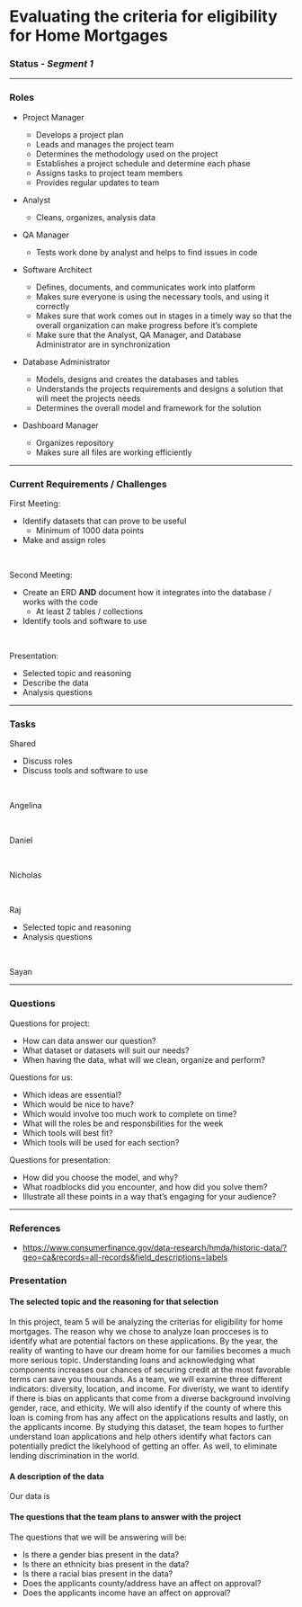 # Evaluating the criteria for eligibility for Home Mortgages

### Status - *Segment 1*

---

### Roles

* Project Manager
   * Develops a project plan
   * Leads and manages the project team
   * Determines the methodology used on the project
   * Establishes a project schedule and determine each phase
   * Assigns tasks to project team members
   * Provides regular updates to team

* Analyst
   * Cleans, organizes, analysis data 

* QA Manager
   * Tests work done by analyst and helps to find issues in code

* Software Architect
   * Defines, documents, and communicates work into platform
   * Makes sure everyone is using the necessary tools, and using it correctly
   * Makes sure that work comes out in stages in a timely way so that the overall organization can make progress before it’s complete
   * Make sure that the Analyst, QA Manager, and Database Administrator are in synchronization

* Database Administrator
   * Models, designs and creates the databases and tables
   * Understands the projects requirements and designs a solution that will meet the projects needs
   * Determines the overall model and framework for the solution  

* Dashboard Manager
   * Organizes repository 
   * Makes sure all files are working efficiently

---

### Current Requirements / Challenges

First Meeting:
* Identify datasets that can prove to be useful
    * Minimum of 1000 data points
* Make and assign roles

<br>

Second Meeting:
* Create an ERD **AND** document how it integrates into the database / works with the code
    * At least 2 tables / collections
* Identify tools and software to use

<br>

Presentation:
* Selected topic and reasoning
* Describe the data
* Analysis questions

---

### Tasks

Shared
* Discuss roles
* Discuss tools and software to use

<br>

Angelina 

<br>

Daniel

<br>

Nicholas

<br>

Raj
* Selected topic and reasoning
* Analysis questions

<br>

Sayan

---

### Questions
Questions for project:
* How can data answer our question?
* What dataset or datasets will suit our needs?
* When having the data, what will we clean, organize and perform?


Questions for us:
* Which ideas are essential?
* Which would be nice to have?
* Which would involve too much work to complete on time? 
* What will the roles be and responsbilities for the week
* Which tools will best fit? 
* Which tools will be used for each section?


Questions for presentation:
* How did you choose the model, and why? 
* What roadblocks did you encounter, and how did you solve them? 
* Illustrate all these points in a way that’s engaging for your audience?

---

### References
- https://www.consumerfinance.gov/data-research/hmda/historic-data/?geo=ca&records=all-records&field_descriptions=labels

### Presentation

#### The selected topic and the reasoning for that selection
In this project, team 5 will be analyzing the criterias for eligibility for home mortgages. The reason why we chose to analyze loan procceses is to identify what are potential factors on these applications. By the year, the reality of wanting to have our dream home for our families becomes a much more serious topic. Understanding loans and acknowledging what components increases our chances of securing credit at the most favorable terms can save you thousands. As a team, we will examine three different indicators: diversity, location, and income. For diveristy, we want to identify if there is bias on applicants that come from a diverse background involving gender, race, and ethicity. We will also identify if the county of where this loan is coming from has any affect on the applications results and lastly, on the applicants income. By studying this dataset, the team hopes to further understand loan applications and help others identify what factors can potentially predict the likelyhood of getting an offer. As well, to eliminate lending discrimination in the world. 

#### A description of the data
Our data is 

#### The questions that the team plans to answer with the project
The questions that we will be answering will be:
* Is there a gender bias present in the data?
* Is there an ethnicity bias present in the data?
* Is there a racial bias present in the data?
* Does the applicants county/address have an affect on approval? 
* Does the applicants income have an affect on approval? 
